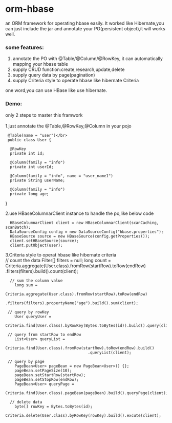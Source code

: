 # orm-hbase
an ORM framework for operating hbase easily. It worked like Hibernate,you can just include the jar and annotate your PO(persistent object),it will works well.</br>

### some features:
1. annotate the PO with @Table/@Column/@RowKey, it can automatically mapping your hbase table
2. supply CRUD function:create,research,update,delete
3. supply query data by page(pagination)
4. supply Criteria style to operate hbase like hibernate Criteria

one word,you can use HBase like use hibernate.


### Demo:
only 2 steps to master this framwork</br></br>
1.just annotate the @Table,@RowKey,@Column in your pojo</br>

     @Table(name = "user")</br>
     public class User {
  
      @RowKey
      private int id;
  
      @Column(family = "info")
      private int userId;
  
      @Column(family = "info", name = "user_name1")
      private String userName;
  
      @Column(family = "info")
      private long age;
  }

2.use HBaseColumnarClient instance to handle the po,like below code</br>

      HBaseColumnarClient client = new HBaseColumnarClient(scanCaching, scanBatch);
      DataSourceConfig config = new DataSourceConfig("hbase.properties");
      HBaseSource source = new HBaseSource(config.getProperties());
      client.setHBaseSource(source);
      client.putObject(user);

3.Criteria style to operat hbase like hibernate criteria </br>
      // count the data
        Filter[] filters = null;
        long count =
                        Criteria.aggregate(User.class).fromRow(startRow).toRow(endRow)
                                        .filters(filters).build().count(client);
                                        
      // sum the column value
        long sum =
                        Criteria.aggregate(User.class).fromRow(startRow).toRow(endRow)
                                        .filters(filters).propertyName("age").build().sum(client);
                                        
     // query by rowKey
        User queryUser =
                        Criteria.find(User.class).byRowKey(Bytes.toBytes(id)).build().query(client);
                        
     // query from startRow to endRow
        List<User> queryList =
                        Criteria.find(User.class).fromRow(startRow).toRow(endRow).build()
                                        .queryList(client);
                                        
     // query by page
        PageBean<User> pageBean = new PageBean<User>() {};
        pageBean.setPageSize(10);
        pageBean.setStartRow(startRow);
        pageBean.setStopRow(endRow);
        PageBean<User> queryPage =
                        Criteria.find(User.class).pageBean(pageBean).build().queryPage(client);
                        
      // delete data
        byte[] rowKey = Bytes.toBytes(id);
        Criteria.delete(User.class).byRowKey(rowKey).build().excute(client); 
